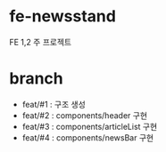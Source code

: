 # fe-newsstand
FE 1,2 주 프로젝트

# branch
- feat/#1 : 구조 생성
- feat/#2 : components/header 구현
- feat/#3 : components/articleList 구현
- feat/#4 : components/newsBar 구현